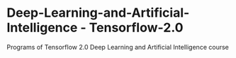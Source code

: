 # Deep-Learning-and-Artificial-Intelligence - Tensorflow-2.0
 Programs of Tensorflow 2.0 Deep Learning and Artificial Intelligence course
